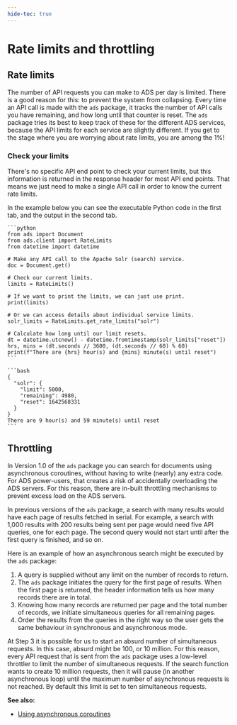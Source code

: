 ```yaml
---
hide-toc: true
---
```


# Rate limits and throttling 

## Rate limits

The number of API requests you can make to ADS per day is limited. There is a good reason for this: to prevent the system from collapsing. Every time an API call is made with the `ads` package, it tracks the number of API calls you have remaining, and how long until that counter is reset. The `ads` package tries its best to keep track of these for the different ADS services, because the API limits for each service are slightly different. If you get to the stage where you are worrying about rate limits, you are among the 1%!

### Check your limits

There's no specific API end point to check your current limits, but this information is returned in the response header for most API end points. That means we just need to make a single API call in order to know the current rate limits. 

In the example below you can see the executable Python code in the first tab, and the output in the second tab.

``````{tab} Python
```python
from ads import Document
from ads.client import RateLimits
from datetime import datetime

# Make any API call to the Apache Solr (search) service.
doc = Document.get()

# Check our current limits.
limits = RateLimits()

# If we want to print the limits, we can just use print.
print(limits)

# Or we can access details about individual service limits.
solr_limits = RateLimits.get_rate_limits("solr")

# Calculate how long until our limit resets.
dt = datetime.utcnow() - datetime.fromtimestamp(solr_limits["reset"])
hrs, mins = (dt.seconds // 3600, (dt.seconds // 60) % 60)
print(f"There are {hrs} hour(s) and {mins} minute(s) until reset")
```
``````
``````{tab} Output
```bash
{
  "solr": {
    "limit": 5000,
    "remaining": 4980,
    "reset": 1642568331
  }
}
There are 9 hour(s) and 59 minute(s) until reset
```
``````

## Throttling

In Version 1.0 of the `ads` package you can search for documents using asynchronous coroutines, without having to write (nearly) any extra code. For ADS power-users, that creates a risk of accidentally overloading the ADS servers. For this reason, there are in-built throttling mechanisms to prevent excess load on the ADS servers.

In previous versions of the `ads` package, a search with many results would have each page of results fetched in serial. For example, a search with 1,000 results with 200 results being sent per page would need five API queries, one for each page. The second query would not start until after the first query is finished, and so on. 

Here is an example of how an asynchronous search might be executed by the `ads` package:

1. A query is supplied without any limit on the number of records to return.
2. The `ads` package initiates the query for the first page of results. When the first page is returned, the header information tells us how many records there are in total.
3. Knowing how many records are returned per page and the total number of records, we initiate simultaneous queries for all remaining pages.
4. Order the results from the queries in the right way so the user gets the same behaviour in synchronous and asynchronous mode.

At Step 3 it is possible for us to start an absurd number of simultaneous requests. In this case, absurd might be 100, or 10 million. For this reason, every API request that is sent from the `ads` package uses a low-level throttler to limit the number of simultaneous requests. If the search function wants to create 10 million requests, then it will pause (in another asynchronous loop) until the maximum number of asynchronous requests is not reached. By default this limit is set to ten simultaneous requests.

**See also:**
- [Using asynchronous coroutines](../tutorials/async)
